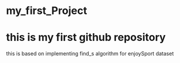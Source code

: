 # my_first_Project
# this is my first github repository 
this is based on implementing find_s algorithm for enjoySport dataset
